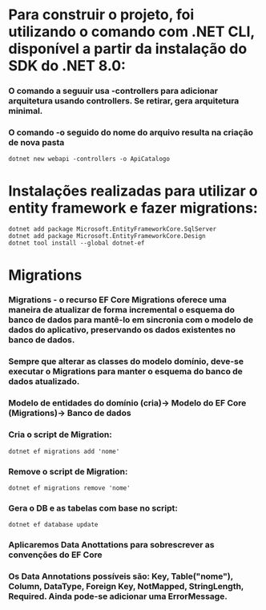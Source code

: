 # Para construir o projeto, foi utilizando o comando com .NET CLI, disponível a partir da instalação do SDK do .NET 8.0:
### O comando a seguuir usa -controllers para adicionar arquitetura usando controllers. Se retirar, gera arquitetura minimal.
### O comando -o seguido do nome do arquivo resulta na criação de nova pasta
```
dotnet new webapi -controllers -o ApiCatalogo
```

# Instalações realizadas para utilizar o entity framework e fazer migrations:
```
dotnet add package Microsoft.EntityFrameworkCore.SqlServer
dotnet add package Microsoft.EntityFrameworkCore.Design  
dotnet tool install --global dotnet-ef                 
```

# Migrations

### Migrations - o recurso EF Core Migrations oferece uma maneira de atualizar de forma incremental o esquema do banco de dados para mantê-lo em sincronia com o modelo de dados do aplicativo, preservando os dados existentes no banco de dados. 
### Sempre que alterar as classes do modelo domínio, deve-se executar o Migrations para manter o esquema do banco de dados atualizado. 
### Modelo de entidades do domínio (cria)-> Modelo do EF Core (Migrations)-> Banco de dados

### Cria o script de Migration:
```
dotnet ef migrations add 'nome'
```

### Remove o script de Migration:
```
dotnet ef migrations remove 'nome'
```

### Gera o DB e as tabelas com base no script:
```
dotnet ef database update
```

### Aplicaremos Data Anottations para sobrescrever as convenções do EF Core 
### Os Data Annotations possíveis são: Key, Table("nome"), Column, DataType, Foreign Key, NotMapped, StringLength, Required. Ainda pode-se adicionar uma ErrorMessage.
